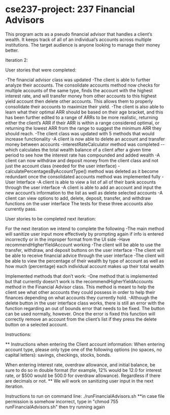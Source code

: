 # cse237-project: 237 Financial Advisors
This program acts as a pseudo financial advisor that handles a client’s wealth. It keeps track of all of an individual’s accounts across multiple institutions. The target audience is anyone looking to manage their money better.

Iteration 2:

User stories that were completed:

-The financial advisor class was updated 
    -The client is able to further analyze their accounts. The consolidate accounts method now checks for multiple accounts of the same type, finds the account with the highest interest rate, and will transfer money from other accounts to this highest yield account then delete other accounts. This allows them to properly consolidate their accounts to maximize their yield. 
    -The client is also able to learn what their optimal ARR should be based on their age bracket, and this has been further edited to a range of ARRs to be more realistic, returning either the client’s ARR if their ARR is within a range considered optimal, or returning the lowest ARR from the range to suggest the minimum ARR they should reach.
-The client class was updated with 5 methods that would increase functionality 
    -A client is now able to delete an account and transfer money between accounts
    -interestRateCalculator method was completed -- which calculates the total wealth balance of a client after a given time period to see how the interest rate has compounded and added wealth
    -A client can now withdraw and deposit money from the client class and not just the account class (needed for the user interface)
    -calculatePercentagesByAccountType() method was deleted as it become redundant once the consolidated accounts method was implemented fully 
-User Interface
    -A client is able to view a list of all of their bank accounts through the user interface
    -A client is able to add an account and input the new account’s information to the list as well as delete selected accounts
    -A client can view options to add, delete, deposit, transfer, and withdraw functions on  the user interface 
The tests for these three accounts also currently pass. 

User stories to be completed next iteration: 

For the next iteration we intend to complete the following
    -The main method will sanitize user input more effectively by prompting again if info is entered incorrectly or in the improper format from the UI side
    -Have recommendHigherYieldAccount working
    -The client will be able to use the transfer, withdraw, and deposit buttons on the user interface
    -The client will be able to receive financial advice through the user interface
    -The client will be able to view the percentage of their wealth by type of account as well as how much (percentage) each individual account makes up their total wealth
    
Implemented methods that don’t work:
    -One method that is implemented but that currently doesn’t work is the recommendHigherYieldAccounts method in the Financial Advisor class. This method is meant to help the client see what other accounts they could possess in order to help their finances depending on what accounts they currently hold.
    -Although the delete button in the user interface class works, there is still an error with the function regarding an out of bounds error that needs to be fixed. The button can be used normally, however. Once the error is fixed this function will correctly remove an account from the client’s list if they press the delete button on a selected account.
    
Instructions:

** Instructions when entering the Client account information: When entering account type, please only type one of the following options (no spaces, no capital letters): savings, checkings, stocks, bonds.

When entering interest rate, overdraw allowance, and initial balance, be sure to do so in double format (for example, 12% would be 12.0 for interest rate, or $500 would be 500.0 for overdraw allowance). Regardless if there are decimals or not. ** We will work on sanitizing user input in the next iteration. 

Instructions to run on command line: ./runFinancialAdvisors.sh
**in case file permission is somehow incorrect, type in "chmod 755 runFinancialAdvisors.sh" then try running again
